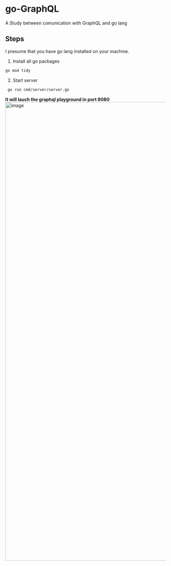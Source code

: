 # go-GraphQL
A Study between comunication with GraphQL and go lang

## Steps
I presume that you have go lang installed on your machine.

1. Install all go packages
```bash
go mod tidy
```
2. Start server
```bash
 go run cmd/server/server.go
```
**It will lauch the graphql playground in port 8080**
<img width="1440" alt="image" src="https://github.com/new69/go-GraphQL/assets/5576044/769699cb-6cac-4aed-8839-ebeea3b6b05d">
